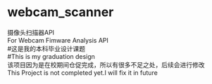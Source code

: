 # webcam_scanner
 摄像头扫描器API<br>
 For Webcam Fimware Analysis API<br>
#这是我的本科毕业设计课题<br>
#This is my graduation design<br>
该项目因为是在校期间仓促完成，所以有很多不足之处，后续会进行修改<br>
This Project is not completed yet.I will fix it in future
